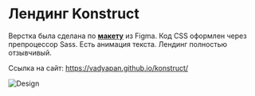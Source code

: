 # Лендинг Konstruct

Верстка была сделана по **[макету](https://github.com/vadyapan/landing_konstruct/blob/main/design/template.fig)** из Figma. Код CSS оформлен через препроцессор Sass. Есть анимация текста. Лендинг полностью отзывчивый.

Ссылка на сайт: https://vadyapan.github.io/konstruct/

![Design](https://github.com/vadyapan/konstruct/blob/main/design/layout.png)
